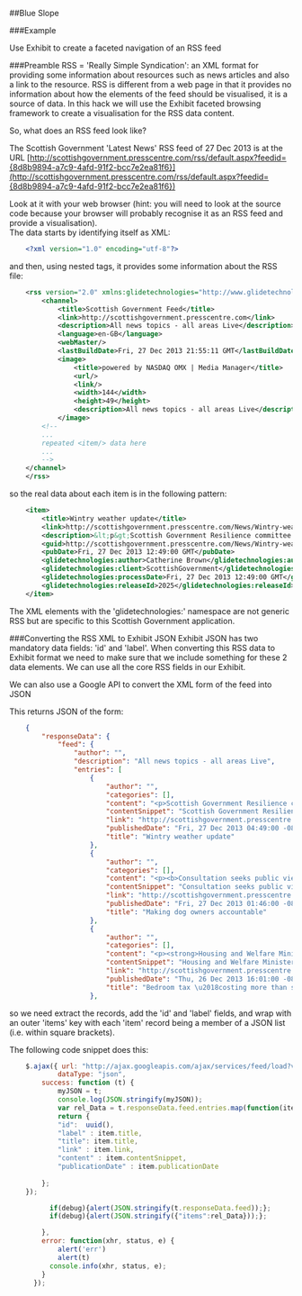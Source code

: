 ##Blue Slope

###Example

Use Exhibit to create a faceted navigation of an RSS feed

###Preamble
RSS = 'Really Simple Syndication': an XML format for providing some information about resources such as news articles and also a link to the resource.  RSS is different from a web page in that it provides no information about how the elements of the feed should be visualised, it is a source of data.  In this hack we will use the Exhibit faceted browsing framework to create a visualisation for the RSS data content.

So, what does an RSS feed look like?

The Scottish Government 'Latest News' RSS feed of 27 Dec 2013 is at the URL [http://scottishgovernment.presscentre.com/rss/default.aspx?feedid={8d8b9894-a7c9-4afd-91f2-bcc7e2ea81f6}](http://scottishgovernment.presscentre.com/rss/default.aspx?feedid={8d8b9894-a7c9-4afd-91f2-bcc7e2ea81f6})

Look at it with your web browser (hint: you will need to look at the source code because your browser will probably recognise it as an RSS feed and provide a visualisation).  
The data starts by identifying itself as XML:

```xml
    <?xml version="1.0" encoding="utf-8"?>
```

and then, using nested tags, it provides some information about the RSS file:

```xml
    <rss version="2.0" xmlns:glidetechnologies="http://www.glidetechnologies.com/ipcrssfeed">
        <channel>
            <title>Scottish Government Feed</title>
            <link>http://scottishgovernment.presscentre.com</link>
            <description>All news topics - all areas Live</description>
            <language>en-GB</language>
            <webMaster/>
            <lastBuildDate>Fri, 27 Dec 2013 21:55:11 GMT</lastBuildDate>
            <image>
                <title>powered by NASDAQ OMX | Media Manager</title>
                <url/>
                <link/>
                <width>144</width>
                <height>49</height>
                <description>All news topics - all areas Live</description>
            </image>
        <!--
        ...
        repeated <item/> data here
        ...
        -->
    </channel>
    </rss>
```

so the real data about each item is in the following pattern:

```xml
    <item>
        <title>Wintry weather update</title>
        <link>http://scottishgovernment.presscentre.com/News/Wintry-weather-update-7e9.aspx</link>
        <description>&lt;p&gt;Scottish Government Resilience committee monitors impact of storm.&lt;/p&gt;</description>
        <guid>http://scottishgovernment.presscentre.com/News/Wintry-weather-update-7e9.aspx</guid>
        <pubDate>Fri, 27 Dec 2013 12:49:00 GMT</pubDate>
        <glidetechnologies:author>Catherine Brown</glidetechnologies:author>
        <glidetechnologies:client>ScottishGovernment</glidetechnologies:client>
        <glidetechnologies:processDate>Fri, 27 Dec 2013 12:49:00 GMT</glidetechnologies:processDate>
        <glidetechnologies:releaseId>2025</glidetechnologies:releaseId>
    </item>

```

The XML elements with the 'glidetechnologies:' namespace are not generic RSS but are specific to this Scottish Government application.

###Converting the RSS XML to Exhibit JSON
Exhibit JSON has two mandatory data fields: 'id' and 'label'.  When converting this RSS data to Exhibit format we need to make sure that we include something for these 2 data elements.  We can use all the core RSS fields in our Exhibit.

We can also use a Google API to convert the XML form of the feed into JSON

This returns JSON of the form:

```json
    {
        "responseData": {
            "feed": {
                "author": "",
                "description": "All news topics - all areas Live",
                "entries": [
                    {
                        "author": "",
                        "categories": [],
                        "content": "<p>Scottish Government Resilience committee monitors impact of storm.</p>",
                        "contentSnippet": "Scottish Government Resilience committee monitors impact of storm.",
                        "link": "http://scottishgovernment.presscentre.com:80/News/Wintry-weather-update-7e9.aspx",
                        "publishedDate": "Fri, 27 Dec 2013 04:49:00 -0800",
                        "title": "Wintry weather update"
                    },
                    {
                        "author": "",
                        "categories": [],
                        "content": "<p><b>Consultation seeks public view on measures to tackle irresponsible dog ownership</b></p>",
                        "contentSnippet": "Consultation seeks public view on measures to tackle irresponsible dog ownership",
                        "link": "http://scottishgovernment.presscentre.com:80/News/Making-dog-owners-accountable-7de.aspx",
                        "publishedDate": "Fri, 27 Dec 2013 01:46:00 -0800",
                        "title": "Making dog owners accountable"
                    },
                    {
                        "author": "",
                        "categories": [],
                        "content": "<p><strong>Housing and Welfare Minister has requested a meeting with the UK Government.</strong></p>",
                        "contentSnippet": "Housing and Welfare Minister has requested a meeting with the UK Government.",
                        "link": "http://scottishgovernment.presscentre.com:80/News/Bedroom-tax-costing-more-than-saving-7c2.aspx",
                        "publishedDate": "Thu, 26 Dec 2013 16:01:00 -0800",
                        "title": "Bedroom tax \u2018costing more than saving\u2019"
                    },

```

so we need extract the records, add the 'id' and 'label' fields, and wrap with an outer 'items' key with each 'item' record being a member of a JSON list (i.e. within square brackets).

The following code snippet does this:

```javascript
    $.ajax({ url: "http://ajax.googleapis.com/ajax/services/feed/load?v=1.0&num=" + maxCount + "&output=json&q=" + encodeURIComponent(feedUrl) + "&hl=en&callback=?", 
            dataType: "json", 
        success: function (t) {
            myJSON = t;
            console.log(JSON.stringify(myJSON));
            var rel_Data = t.responseData.feed.entries.map(function(item) { 
            return {
            "id":  uuid(),
            "label" : item.title,
            "title": item.title,
            "link" : item.link, 
            "content" : item.contentSnippet,
            "publicationDate" : item.publicationDate
           
        }; 
    });

          if(debug){alert(JSON.stringify(t.responseData.feed));};
          if(debug){alert(JSON.stringify({"items":rel_Data}));};

        },
        error: function(xhr, status, e) {
            alert('err')
            alert(t)
          console.info(xhr, status, e);
        }
      });
```